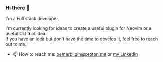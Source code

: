 ### Hi there 👋 
I'm a Full stack developer.

I'm currently looking for ideas to create a useful plugin for Neovim or a useful CLI tool idea.  
If you have an idea but don't have the time to develop it, feel free to reach out to me.

 * 📫 How to reach me: oemerbilgin@proton.me or [my LinkedIn](https://www.linkedin.com/in/omerbilgin21/)

<!--
**OmerBilgin21/OmerBilgin21** is a ✨ _special_ ✨ repository because its `README.md` (this file) appears on your GitHub profile.

Here are some ideas to get you started:


- 🌱 I’m currently learning ...
- 👯 I’m looking to collaborate on ...
- 🤔 I’m looking for help with ...
- 💬 Ask me about ...
- 📫 How to reach me: ...
- 😄 Pronouns: ...
- ⚡ Fun fact: ...
-->
